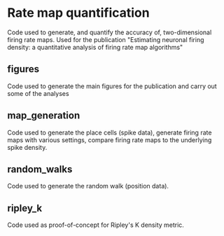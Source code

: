 # Rate map quantification
 Code used to generate, and quantify the accuracy of, two-dimensional firing rate maps.
 Used for the publication "Estimating neuronal firing density: a quantitative analysis of firing rate map algorithms"

 ## figures
 Code used to generate the main figures for the publication and carry out some of the analyses

 ## map_generation
 Code used to generate the place cells (spike data), generate firing rate maps with various settings, compare firing rate maps to the underlying spike density.

 ## random_walks
 Code used to generate the random walk (position data).

 ## ripley_k
 Code used as proof-of-concept for Ripley's K density metric.
